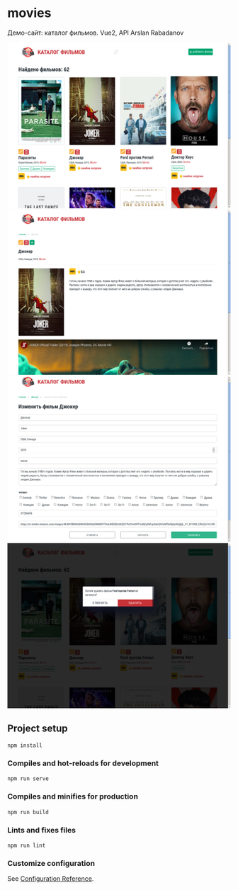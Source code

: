 # movies

Демо-сайт: каталог фильмов.
Vue2, API Arslan Rabadanov

![Image alt](https://github.com/iryfed/movies/raw/master/tmp/movies_01.png)
![Image alt](https://github.com/iryfed/movies/raw/master/tmp/movies_02.png)
![Image alt](https://github.com/iryfed/movies/raw/master/tmp/movies_03.png)
![Image alt](https://github.com/iryfed/movies/raw/master/tmp/movies_04.png)

## Project setup
```
npm install
```

### Compiles and hot-reloads for development
```
npm run serve
```

### Compiles and minifies for production
```
npm run build
```

### Lints and fixes files
```
npm run lint
```

### Customize configuration
See [Configuration Reference](https://cli.vuejs.org/config/).
